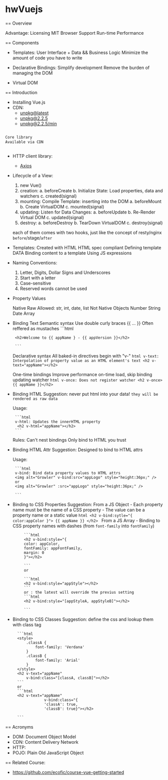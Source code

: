 
# hwVuejs
 
== Overview
 
 Advantage:
    Licensing MIT
    Browser Support
    Run-time Performance
     
== Components
 
 - Templates: User Interface + Data && Business Logic
    Minimize the amount of code you have to write
 
 - Declarative Bindings: 
    Simplify development
    Remove the burden of managing the DOM
 
 - Virtual DOM
    

== Introduction    

 - Installing Vue.js
 - CDN: 
    * [unpkg@latest](https://unpkg.com/vue) 
    * [unpkg@2.2.5](https://unpkg.com/vue@2.2.5)
    * [unpkg@2.2.5/min](https://unpkg.com/vue@2.2.5/dist/vue.min.js)
    
```bash

Core library
Available via CDN 



```
 - HTTP client library:
   * [Axios](https://unpkg.com/axios/dist/axios.min.js)
   
 - Lifecycle of a View:
    
    1. new Vue()
    2. creation:
        a. beforeCreate
        b. Initialize State: Load properties, data and watchers
        c. created(signal)
    3. mounting: Compile Template: inserting into the DOM
        a. beforeMount
        b. Create VirtualDOM
        c. mounted(signal)
    4. updating: Listen for Data Changes: 
        a. beforeUpdate
        b. Re-Render Virtual DOM
        c. updated(signal)
    5. destroy:
        a. beforeDestroy
        b. TearDown VirtualDOM
        c. destroy(signal)
           
    each of them comes with two hooks, just like the concept of resty/nginx
     `before`/stage/`after`
  
 - Templates:
    Created with HTML
    HTML spec compliant
    Defining template DATA
    Binding content to a template
    Using JS expressions
     
 - Naming Conventions:
    
    1. Letter, Digits, Dollar Signs and Underscores
    2. Start with a letter
    3. Case-sensitive
    4. Reserved words cannot be used
 
 - Property Values
    
    Native Raw Allowed:
        str, int, date, list
    Not Native Objects
        Number
        String
        Date
        Array
 
 - Binding Text
    Semantic syntax
        Use double curly braces {{ ... }} Often reffered as mustaches
        ```html
        
        <h2>Welcome to {{ appName } - {{ appVersion }}</h2> 
        
        ```
    Declarative syntax
        All baked-in directives begin with "v-"
        ```html
        v-text: Interpolation of property value as an HTML element's text
        <h2 v-text="appName"></h2>
        ```
     
    One-time bindings
        Improve performance on-time load, skip binding updating watcher
        ```html
        v-once: Does not register watcher
        <h2 v-once>{{ appName }}</h2>
        ```
 - Binding HTML
     Suggestion:
        never put html into your data! `they will be rendered as raw data`
     
     Usage:
     
        ```html
        v-html: Updates the innerHTML property
         <h2 v-html="appName"></h2>
        ```
        
     Rules:
        Can't nest bindings
        Only bind to HTML you trust
  
 - Binding HTML Attr
     Suggestion:
        Designed to bind to HTML attrs
        
     Usage:
     
        ```html
        v-bind: Bind data property values to HTML attrs
        <img alt="Growler" v-bind:src="appLogo" style="height:36px;" />
        or
        <img alt="Growler" :src="appLogo" style="height:36px;" />
                
        ```
 - Binding to CSS Properties
     Suggestion:
        From a JS Object
            - Each property name must be the name of a CSS property
            - The value can be a property name or a static value
            ```html
            <h2 v-bind:sytle="{ color:appColor }"> {{ appName }} </h2>
            ```
        From a JS Array
            - Binding to CSS property names with dashes (from `font-family` into `fontFamily`)
            
            ```html
            <h2 v-bind:style="{
            color: appColor,
            fontFamily: appFontFamily,
            margin: 0
            }"></h2>
            
            ```   
            or
            
            ```html
            <h2 v-bind:style="appStyle"></h2>
            ```
            or : the latest will override the previus setting
            ```html
            <h2 v-bind:style="[appStyleA, appStyleB]"></h2> 

            ```

- Binding to CSS Classes 
     Suggestion: 
        define the css and lookup them with class tag
        
        
        ```html
        <style>
            .classA {
                font-family: 'Verdana'
            }
            .classB {
                font-family: 'Arial'
            }
        </style>
        <h2 v-text="appName"
            v-bind:class="[classA, classB]"></h2>
        ```
        or
        ```html
        <h2 v-text="appName"
                    v-bind:class="{
                    'classA': true,
                    'classB': true}"></h2>
                
        ```
        
     
  
     
== Acronyms

 - DOM: Document Object Model
 - CDN: Content Delivery Network
 - HTTP: 
 - POJO: Plain Old JavaScript Object
 
 
== Related Course:
  
 - https://github.com/ecofic/course-vue-getting-started
